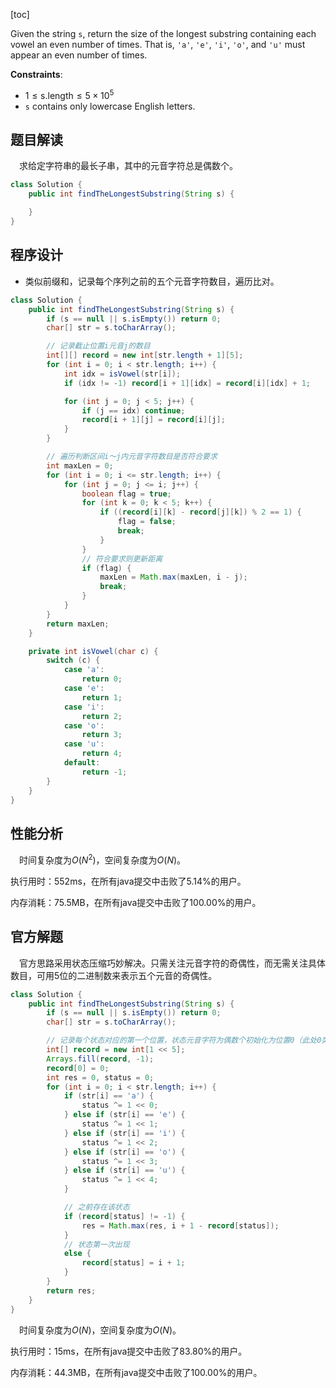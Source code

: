 [toc]

Given the string `s`, return the size of the longest substring containing each vowel an even number of times. That is, `'a'`, `'e'`, `'i'`, `'o'`, and `'u'` must appear an even number of times.



**Constraints**:

* $1 \le \text{s.length} \le 5 \times 10^5$
* `s` contains only lowercase English letters.



## 题目解读

&emsp;求给定字符串的最长子串，其中的元音字符总是偶数个。

```java
class Solution {
    public int findTheLongestSubstring(String s) {

    }
}
```

## 程序设计

* 类似前缀和，记录每个序列之前的五个元音字符数目，遍历比对。

```java
class Solution {
    public int findTheLongestSubstring(String s) {
        if (s == null || s.isEmpty()) return 0;
        char[] str = s.toCharArray();

        // 记录截止位置i元音j的数目
        int[][] record = new int[str.length + 1][5];
        for (int i = 0; i < str.length; i++) {
            int idx = isVowel(str[i]);
            if (idx != -1) record[i + 1][idx] = record[i][idx] + 1;

            for (int j = 0; j < 5; j++) {
                if (j == idx) continue;
                record[i + 1][j] = record[i][j];
            }
        }

        // 遍历判断区间i～j内元音字符数目是否符合要求
        int maxLen = 0;
        for (int i = 0; i <= str.length; i++) {
            for (int j = 0; j <= i; j++) {
                boolean flag = true;
                for (int k = 0; k < 5; k++) {
                    if ((record[i][k] - record[j][k]) % 2 == 1) {
                        flag = false;
                        break;
                    }
                }
                // 符合要求则更新距离
                if (flag) {
                    maxLen = Math.max(maxLen, i - j);
                    break;
                }
            }
        }
        return maxLen;
    }

    private int isVowel(char c) {
        switch (c) {
            case 'a':
                return 0;
            case 'e':
                return 1;
            case 'i':
                return 2;
            case 'o':
                return 3;
            case 'u':
                return 4;
            default:
                return -1;
        }
    }
}
```

## 性能分析

&emsp;时间复杂度为$O(N^2)$，空间复杂度为$O(N)$。

执行用时：552ms，在所有java提交中击败了5.14%的用户。

内存消耗：75.5MB，在所有java提交中击败了100.00%的用户。

## 官方解题

&emsp;官方思路采用状态压缩巧妙解决。只需关注元音字符的奇偶性，而无需关注具体数目，可用5位的二进制数来表示五个元音的奇偶性。

```java
class Solution {
    public int findTheLongestSubstring(String s) {
        if (s == null || s.isEmpty()) return 0;
        char[] str = s.toCharArray();

        // 记录每个状态对应的第一个位置，状态元音字符为偶数个初始化为位置0（此处0类似前缀和初始化下标0）
        int[] record = new int[1 << 5];
        Arrays.fill(record, -1);
        record[0] = 0;
        int res = 0, status = 0;
        for (int i = 0; i < str.length; i++) {
            if (str[i] == 'a') {
                status ^= 1 << 0;
            } else if (str[i] == 'e') {
                status ^= 1 << 1;
            } else if (str[i] == 'i') {
                status ^= 1 << 2;
            } else if (str[i] == 'o') {
                status ^= 1 << 3;
            } else if (str[i] == 'u') {
                status ^= 1 << 4;
            }

            // 之前存在该状态
            if (record[status] != -1) {
                res = Math.max(res, i + 1 - record[status]);
            } 
            // 状态第一次出现
            else {
                record[status] = i + 1;
            }
        }
        return res;
    }
}
```

&emsp;时间复杂度为$O(N)$，空间复杂度为$O(N)$。

执行用时：15ms，在所有java提交中击败了83.80%的用户。

内存消耗：44.3MB，在所有java提交中击败了100.00%的用户。